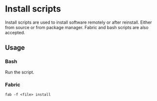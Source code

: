 # Install scripts

Install scripts are used to install software remotely or after reinstall. 
Either from source or from package manager.
Fabric and bash scripts are also accepted.

## Usage

### Bash
Run the script.

### Fabric
`fab -f <file> install`

